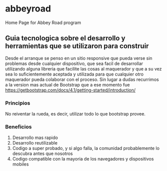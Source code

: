 # abbeyroad
Home Page for Abbey Road program

## Guia tecnologica sobre el desarrollo y herramientas que se utilizaron para construir

Desde el arranque se penso en un sitio responsive que pueda verse sin problemas desde cualquier dispositivo, que sea facil de desarrollar utilizando alguna libreria que facilite las cosas al maquerador y que a su vez sea lo suficientemente aceptada y utilizada para que cualquier otro maquerador pueda colaborar con el proceso.
Sin lugar a dudas recurrimos a la version mas actual de Bootstrap que a ese momento fue https://getbootstrap.com/docs/4.1/getting-started/introduction/


### Principios

No reiventar la rueda, es decir, utilizar todo lo que bootstrap provee.

### Beneficios

1. Desarrollo mas rapido
2. Desarrollo reutilizable
3. Codigo a super probado, y si algo falla, la comunidad probablemente lo descubra antes que nosotros
4. Codigo compatible con la mayoria de los navegadores y dispositivos mobiles
